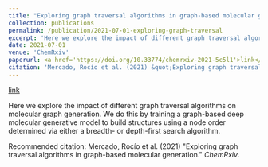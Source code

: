 ```yaml
---
title: "Exploring graph traversal algorithms in graph-based molecular generation"
collection: publications
permalink: /publication/2021-07-01-exploring-graph-traversal
excerpt: 'Here we explore the impact of different graph traversal algorithms on molecular graph generation. We do this by training a graph-based deep molecular generative model to build structures using a node order determined via either a breadth- or depth-first search algorithm.'
date: 2021-07-01
venue: 'ChemRxiv'
paperurl: <a href='https://doi.org/10.33774/chemrxiv-2021-5c5l1'>link</a>
citation: 'Mercado, Rocío et al. (2021) &quot;Exploring graph traversal algorithms in graph-based molecular generation.&quot; <i>ChemRxiv</i>.'
---
```


<a href='https://doi.org/10.33774/chemrxiv-2021-5c5l1'>link</a>

Here we explore the impact of different graph traversal algorithms on molecular graph generation. We do this by training a graph-based deep molecular generative model to build structures using a node order determined via either a breadth- or depth-first search algorithm.

Recommended citation: Mercado, Rocío et al. (2021) "Exploring graph traversal algorithms in graph-based molecular generation." <i>ChemRxiv</i>.
